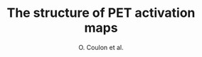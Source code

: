 ---
author: O. Coulon et al.
title: The structure of PET activation maps
journal: NeuroImage
year: 1997
type: article
---